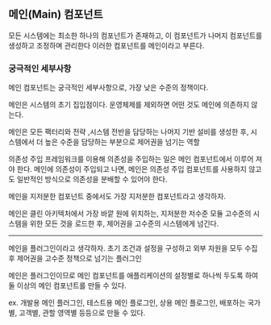 ## 메인(Main) 컴포넌트

모든 시스템에는 최소한 하나의 컴포넌트가 존재하고, 이 컴포넌트가 나머지 컴포넌트를 생성하고 조정하며 관리한다 이러한 컴포넌트를 메인이라고 부른다.

### 궁극적인 세부사항

메인 컴포넌트는 궁극적인 세부사항으로, 가장 낮은 수준의 정책이다.

메인은 시스템의 초기 집입점이다. 운영체제를 제외하면 어떤 것도 메인에 의존하지 않는다.

메인은 모든 팩터리와 전략 ,시스템 전반을 담당하는 나머지 기반 설비를 생성한 후, 시스템에서 더 높은 수준을 담당하는 부분으로 제어권을 넘기는 역할

의존성 주입 프레임워크를 이용해 의존성을 주입하는 일은 메인 컴포넌트에서 이루어 져야 한다. 메인에 의존성이 주입되고 나면, 메인은 의존성 주입 컴포넌트를 사용하지 않고도 일반적인 방식으로 의존성을 분배할 수 있어야 한다.

메인을 지저분한 컴포넌트 중에서도 가장 지저분한 컴포넌트라고 생각하자.

메인은 클린 아키텍처에서 가장 바깥 원에 위치하는, 지저분한 저수준 모듈 고수준의 시스템을 위한 모든 것을 로드한 후, 제어권을 고수준의 시스템에게 넘긴다.

---

메인을 플러그인이라고 생각하자. 초기 조건과 설정을 구성하고 외부 자원을 모두 수집후 제어권을 고수준 정책으로 넘기는 플러그인

메인은 플러그인이므로 메인 컴포넌트를 애플리케이션의 설정별로 하나씩 두도록 하여 둘 이상의 메인 컴포넌트를 만들 수 있다.

ex. 개발용 메인 플러그인, 테스트용 메인 플로그인, 상용 메인 플로그인, 배포하는 국가별, 고객별, 관할 영역별 등등으로 만들 수 있다.
